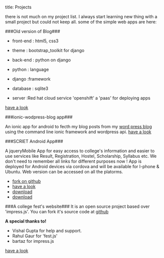title: Projects

there is not much on my project list. I always start learning new thing with a small project but could not keep all.
some of the simple web apps are here:

###Old version of Blog###

* front-end : html5, css3

* theme : bootstrap_toolkit for django

* back-end : python on django
* python : language
* django :framework

* database : sqlite3

* server :Red hat cloud service 'openshift' a 'paas' for deploying apps

[have a look](http://blog-satyamyadav.rhcloud.com)



###ionic-wodpress-blog app###

An ionic app for android to fecth my blog posts from my [word press blog](http://satyamyadav.wordpress.com) using the command line ionic
framework and wordpress api.
[have a look](http://satyamyadav.github.io/ionic-wordpress-blog)



###SCRIET Android App###

A jqueryMobile App for easy access to college's information and easier to use services like Result, Registration, Hostel, Scholarship, Syllabus etc.
We don't need to remember all links for different purposes now !
App is deployed for Android devices via cordova and will be available for I-phone & Ubuntu. Web version can be accessed on all the platorms. 

* [fork on github](https://github.com/satyamyadav/scriet-app)
* [have a look](http://satyamyadav.github.io/scriet-app/)
* [download](http://satyamyadav.github.io/apk/com.satyamyadav.scriet-1-v0.0.2.apk)
* [download](https://www.dropbox.com/s/uk73mb037bs85md/com.satyamyadav.scriet-1-v0.0.2.apk)


###A college fest's website###
It is an open source project based over 'impress.js'. You can fork it's source code at [github](http://github.com/satyamyadav/convergence)

**A special thanks to!**

* Vishal Gupta for help and support.
* Rahul Gaur for 'fest.js'
* bartaz for impress.js

[have a look](http://satyamyadav.github.io/convergence)   




